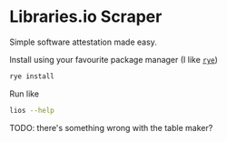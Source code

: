 # Libraries.io Scraper

Simple software attestation made easy.

Install using your favourite package manager 
(I like [`rye`](https://github.com/astral-sh/rye))

```bash
rye install
```

Run like

```bash
lios --help
```

TODO: there's something wrong with the table maker?
